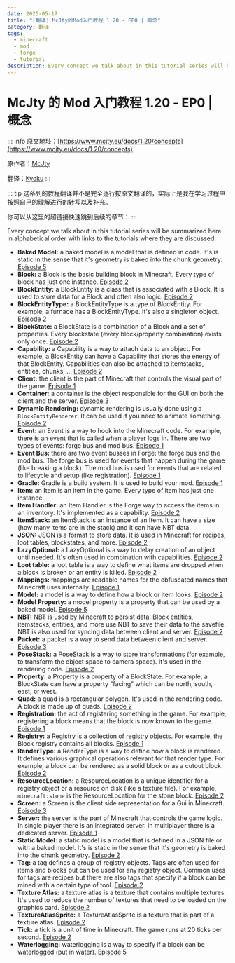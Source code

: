 ```yaml
---
date: 2025-05-17
title: "[翻译] McJty的Mod入门教程 1.20 - EP0 | 概念"
category: 翻译
tags:
  - minecraft
  - mod
  - forge
  - tutorial
description: Every concept we talk about in this tutorial series will be summarized here in alphabetical order with links to the tutorials where they are discussed.
---
```


# McJty 的 Mod 入门教程 1.20 - EP0 | 概念

::: info
原文地址：[https://www.mcjty.eu/docs/1.20/concepts](https://www.mcjty.eu/docs/1.20/concepts)

原作者：[McJty](https://www.mcjty.eu/)

翻译：[Kyoku](/pages/about)
:::

::: tip
这系列的教程翻译并不是完全逐行按原文翻译的，实际上是我在学习过程中按照自己的理解进行的转写以及补充。

你可以从这里的超链接快速跳到后续的章节：
:::

Every concept we talk about in this tutorial series will be summarized here in alphabetical
order with links to the tutorials where they are discussed.

- **Baked Model:** a baked model is a model that is defined in code. It's is static in the sense that it's geometry is baked into the chunk geometry. [Episode 5](./ep5.md)
- **Block:** a Block is the basic building block in Minecraft. Every type of block has just one instance. [Episode 2](./ep2.md)
- **BlockEntity:** a BlockEntity is a class that is associated with a Block. It is used to store data for a Block and often also logic. [Episode 2](./ep2.md)
- **BlockEntityType:** a BlockEntityType is a type of BlockEntity. For example, a furnace has a BlockEntityType. It's also a singleton object. [Episode 2](./ep2.md)
- **BlockState:** a BlockState is a combination of a Block and a set of properties. Every blockstate (every block/property combination) exists only once. [Episode 2](./ep2.md)
- **Capability:** a Capability is a way to attach data to an object. For example, a BlockEntity can have a Capability that stores the energy of that BlockEntity. Capabilities can also be attached to itemstacks, entities, chunks, ... [Episode 2](./ep2.md)
- **Client:** the client is the part of Minecraft that controls the visual part of the game. [Episode 1](./ep1.md)
- **Container:** a container is the object responsible for the GUI on both the client and the server. [Episode 3](./ep3.md)
- **Dynamic Rendering:** dynamic rendering is usually done using a `BlockEntityRenderer`. It can be used if you need to animate something. [Episode 2](./ep2.md)
- **Event:** an Event is a way to hook into the Minecraft code. For example, there is an event that is called when a player logs in. There are two types of events: forge bus and mod bus. [Episode 1](./ep1.md)
- **Event Bus:** there are two event busses in Forge: the forge bus and the mod bus. The forge bus is used for events that happen during the game (like breaking a block). The mod bus is used for events that are related to lifecycle and setup (like registration). [Episode 1](./ep1.md)
- **Gradle:** Gradle is a build system. It is used to build your mod. [Episode 1](./ep1.md)
- **Item:** an Item is an item in the game. Every type of item has just one instance.
- **Item Handler:** an Item Handler is the Forge way to access the items in an inventory. It's implemented as a capability. [Episode 2](./ep2.md)
- **ItemStack:** an ItemStack is an instance of an Item. It can have a size (how many items are in the stack) and it can have NBT data.
- **JSON:** JSON is a format to store data. It is used in Minecraft for recipes, loot tables, blockstates, and more. [Episode 2](./ep2.md)
- **LazyOptional:** a LazyOptional is a way to delay creation of an object until needed. It's often used in combination with capabilities. [Episode 2](./ep2.md)
- **Loot table:** a loot table is a way to define what items are dropped when a block is broken or an entity is killed. [Episode 2](./ep2.md)
- **Mappings:** mappings are readable names for the obfuscated names that Minecraft uses internally. [Episode 1](./ep1.md)
- **Model:** a model is a way to define how a block or item looks. [Episode 2](./ep2.md)
- **Model Property:** a model property is a property that can be used by a baked model. [Episode 5](./ep5.md)
- **NBT:** NBT is used by Minecraft to persist data. Block entities, itemstacks, entities, and more use NBT to save their data to the savefile. NBT is also used for syncing data between client and server. [Episode 2](./ep2.md)
- **Packet:** a packet is a way to send data between client and server. [Episode 3](./ep3.md)
- **PoseStack:** a PoseStack is a way to store transformations (for example, to transform the object space to camera space). It's used in the rendering code. [Episode 2](./ep2.md)
- **Property:** a Property is a property of a BlockState. For example, a BlockState can have a property "facing" which can be north, south, east, or west.
- **Quad:** a quad is a rectangular polygon. It's used in the rendering code. A block is made up of quads. [Episode 2](./ep2.md)
- **Registration:** the act of registering something in the game. For example, registering a block means that the block is now known to the game. [Episode 1](./ep1.md)
- **Registry:** a Registry is a collection of registry objects. For example, the Block registry contains all blocks. [Episode 1](./ep1.md)
- **RenderType:** a RenderType is a way to define how a block is rendered. It defines various graphical operations relevant for that render type. For example, a block can be rendered as a solid block or as a cutout block. [Episode 2](./ep2.md)
- **ResourceLocation:** a ResourceLocation is a unique identifier for a registry object or a resource on disk (like a texture file). For example, `minecraft:stone` is the ResourceLocation for the stone block. [Episode 2](./ep2.md)
- **Screen:** a Screen is the client side representation for a Gui in Minecraft. [Episode 3](./ep3.md)
- **Server:** the server is the part of Minecraft that controls the game logic. In single player there is an integrated server. In multiplayer there is a dedicated server. [Episode 1](./ep1.md)
- **Static Model:** a static model is a model that is defined in a JSON file or with a baked model. It's is static in the sense that it's geometry is baked into the chunk geometry. [Episode 2](./ep2.md)
- **Tag:** a tag defines a group of registry objects. Tags are often used for items and blocks but can be used for any registry object. Common uses for tags are recipes but there are also tags that specify if a block can be mined with a certain type of tool. [Episode 2](./ep2.md)
- **Texture Atlas:** a texture atlas is a texture that contains multiple textures. It's used to reduce the number of textures that need to be loaded on the graphics card. [Episode 2](./ep2.md)
- **TextureAtlasSprite:** a TextureAtlasSprite is a texture that is part of a texture atlas. [Episode 2](./ep2.md)
- **Tick:** a tick is a unit of time in Minecraft. The game runs at 20 ticks per second. [Episode 2](./ep2.md)
- **Waterlogging:** waterlogging is a way to specify if a block can be waterlogged (put in water). [Episode 5](./ep5.md)
